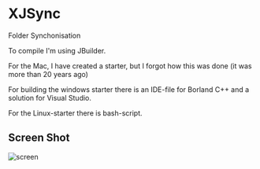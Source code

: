 # XJSync
 Folder Synchonisation

To compile I'm using JBuilder. 

For the Mac, I have created a starter, but I forgot how this was done (it was more than 20 years ago)

For building the windows starter there is an IDE-file for Borland C++ and a solution for Visual Studio.

For the Linux-starter there is bash-script.

## Screen Shot
![screen](https://github.com/user-attachments/assets/b845f504-da9a-4fe9-b36f-20ac21882e13)
